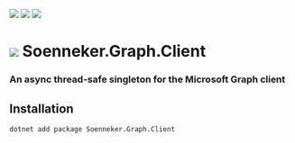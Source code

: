[![](https://img.shields.io/nuget/v/soenneker.graph.client.svg?style=for-the-badge)](https://www.nuget.org/packages/soenneker.graph.client/)
[![](https://img.shields.io/github/actions/workflow/status/soenneker/soenneker.graph.client/publish-package.yml?style=for-the-badge)](https://github.com/soenneker/soenneker.graph.client/actions/workflows/publish-package.yml)
[![](https://img.shields.io/nuget/dt/soenneker.graph.client.svg?style=for-the-badge)](https://www.nuget.org/packages/soenneker.graph.client/)

# ![](https://user-images.githubusercontent.com/4441470/224455560-91ed3ee7-f510-4041-a8d2-3fc093025112.png) Soenneker.Graph.Client
### An async thread-safe singleton for the Microsoft Graph client

## Installation

```
dotnet add package Soenneker.Graph.Client
```
